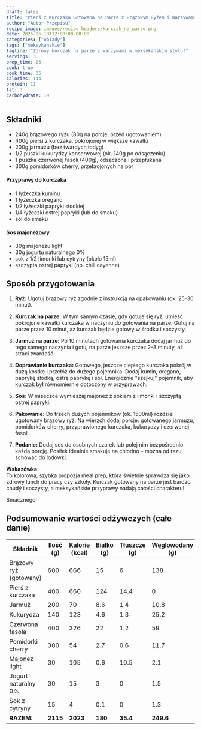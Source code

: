 ```yaml
---
draft: false
title: "Pierś z Kurczaka Gotowana na Parze z Brązowym Ryżem i Warzywami (Meksykański Twist)"
author: "Autor Przepisu"
recipe_image: images/recipe-headers/kurczak_na_parze.png
date: 2025-06-18T12:00:00-00:00
categories: ["obiady"]
tags: ["meksykańskie"]
tagline: "Zdrowy kurczak na parze z warzywami w meksykańskim stylu!"
servings: 3
prep_time: 25
cook: true
cook_time: 35
calories: 144
protein: 11
fat: 3
carbohydrate: 19
---
```


## Składniki
- 240g brązowego ryżu (80g na porcję, przed ugotowaniem)
- 400g piersi z kurczaka, pokrojonej w większe kawałki
- 200g jarmużu (bez twardych łodyg)
- 1/2 puszki kukurydzy konserwowej (ok. 140g po odsączeniu)
- 1 puszka czerwonej fasoli (400g), odsączona i przepłukana
- 300g pomidorków cherry, przekrojonych na pół

#### Przyprawy do kurczaka
- 1 łyżeczka kuminu
- 1 łyżeczka oregano
- 1/2 łyżeczki papryki słodkiej
- 1/4 łyżeczki ostrej papryki (lub do smaku)
- sól do smaku

#### Sos majonezowy
- 30g majonezu light
- 30g jogurtu naturalnego 0%
- sok z 1/2 limonki lub cytryny (około 15ml)
- szczypta ostrej papryki (np. chili cayenne)

## Sposób przygotowania
1. **Ryż:** Ugotuj brązowy ryż zgodnie z instrukcją na opakowaniu (ok. 25-30 minut).

2. **Kurczak na parze:** W tym samym czasie, gdy gotuje się ryż, umieść pokrojone kawałki kurczaka w naczyniu do gotowania na parze. Gotuj na parze przez 10 minut, aż kurczak będzie gotowy w środku i soczysty.

3. **Jarmuż na parze:** Po 10 minutach gotowania kurczaka dodaj jarmuż do tego samego naczynia i gotuj na parze jeszcze przez 2-3 minuty, aż straci twardość.

4. **Doprawianie kurczaka:** Gotowego, jeszcze ciepłego kurczaka pokrój w dużą kostkę i przełóż do dużego pojemnika. Dodaj kumin, oregano, paprykę słodką, ostrą paprykę i sól. Energicznie "szejkuj" pojemnik, aby kurczak był równomiernie obtoczony w przyprawach.

5. **Sos:** W miseczce wymieszaj majonez z sokiem z limonki i szczyptą ostrej papryki.

6. **Pakowanie:** Do trzech dużych pojemników (ok. 1500ml) rozdziel ugotowany brązowy ryż. Na wierzch dodaj porcje: gotowanego jarmużu, pomidorków cherry, przyprawionego kurczaka, kukurydzy i czerwonej fasoli.

7. **Podanie:** Dodaj sos do osobnych czarek lub polej nim bezpośrednio każdą porcję. Posiłek idealnie smakuje na chłodno – można od razu schować do lodówki.

**Wskazówka:**  
To kolorowa, szybka propozja meal prep, która świetnie sprawdza się jako zdrowy lunch do pracy czy szkoły. Kurczak gotowany na parze jest bardzo chudý i soczysty, a meksykańskie przyprawy nadają całości charakteru!

Smacznego!

## Podsumowanie wartości odżywczych (całe danie)

| Składnik              | Ilość (g) | Kalorie (kcal) | Białko (g) | Tłuszcze (g) | Węglowodany (g) |
|-----------------------|-----------|----------------|------------|--------------|-----------------|
| Brązowy ryż (gotowany)| 600       | 666            | 15         | 6            | 138             |
| Pierś z kurczaka      | 400       | 660            | 124        | 14.4         | 0               |
| Jarmuż                | 200       | 70             | 8.6        | 1.4          | 10.8            |
| Kukurydza             | 140       | 123            | 4.6        | 1.3          | 25.2            |
| Czerwona fasola       | 400       | 326            | 22         | 1.2          | 59              |
| Pomidorki cherry      | 300       | 54             | 2.7        | 0.6          | 11.7            |
| Majonez light         | 30        | 105            | 0.6        | 10.5         | 2.1             |
| Jogurt naturalny 0%   | 30        | 15             | 3          | 0            | 1.5             |
| Sok z cytryny         | 15        | 4              | 0.1        | 0            | 1.3             |
| **RAZEM:**            | **2115**  | **2023**       | **180**    | **35.4**     | **249.6**       |